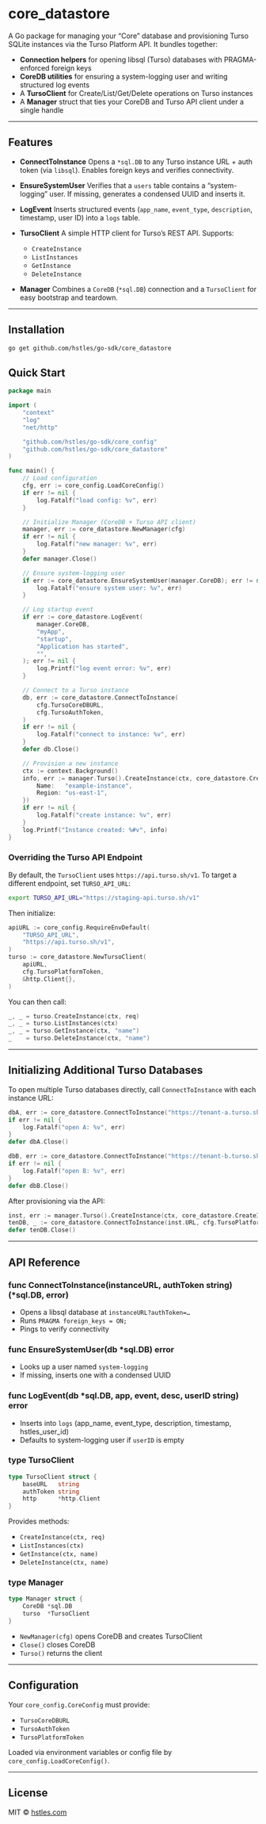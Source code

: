 # core\_datastore

A Go package for managing your “Core” database and provisioning Turso SQLite instances via the Turso Platform API. It bundles together:

* **Connection helpers** for opening libsql (Turso) databases with PRAGMA-enforced foreign keys
* **CoreDB utilities** for ensuring a system-logging user and writing structured log events
* A **TursoClient** for Create/List/Get/Delete operations on Turso instances
* A **Manager** struct that ties your CoreDB and Turso API client under a single handle

---

## Features

* **ConnectToInstance**
  Opens a `*sql.DB` to any Turso instance URL + auth token (via `libsql`). Enables foreign keys and verifies connectivity.

* **EnsureSystemUser**
  Verifies that a `users` table contains a “system-logging” user. If missing, generates a condensed UUID and inserts it.

* **LogEvent**
  Inserts structured events (`app_name`, `event_type`, `description`, timestamp, user ID) into a `logs` table.

* **TursoClient**
  A simple HTTP client for Turso’s REST API. Supports:

  * `CreateInstance`
  * `ListInstances`
  * `GetInstance`
  * `DeleteInstance`

* **Manager**
  Combines a `CoreDB` (`*sql.DB`) connection and a `TursoClient` for easy bootstrap and teardown.

---

## Installation

```bash
go get github.com/hstles/go-sdk/core_datastore
```

## Quick Start

```go
package main

import (
    "context"
    "log"
    "net/http"

    "github.com/hstles/go-sdk/core_config"
    "github.com/hstles/go-sdk/core_datastore"
)

func main() {
    // Load configuration
    cfg, err := core_config.LoadCoreConfig()
    if err != nil {
        log.Fatalf("load config: %v", err)
    }

    // Initialize Manager (CoreDB + Turso API client)
    manager, err := core_datastore.NewManager(cfg)
    if err != nil {
        log.Fatalf("new manager: %v", err)
    }
    defer manager.Close()

    // Ensure system-logging user
    if err := core_datastore.EnsureSystemUser(manager.CoreDB); err != nil {
        log.Fatalf("ensure system user: %v", err)
    }

    // Log startup event
    if err := core_datastore.LogEvent(
        manager.CoreDB,
        "myApp",
        "startup",
        "Application has started",
        "",
    ); err != nil {
        log.Printf("log event error: %v", err)
    }

    // Connect to a Turso instance
    db, err := core_datastore.ConnectToInstance(
        cfg.TursoCoreDBURL,
        cfg.TursoAuthToken,
    )
    if err != nil {
        log.Fatalf("connect to instance: %v", err)
    }
    defer db.Close()

    // Provision a new instance
    ctx := context.Background()
    info, err := manager.Turso().CreateInstance(ctx, core_datastore.CreateInstanceRequest{
        Name:   "example-instance",
        Region: "us-east-1",
    })
    if err != nil {
        log.Fatalf("create instance: %v", err)
    }
    log.Printf("Instance created: %#v", info)
}
```

### Overriding the Turso API Endpoint

By default, the `TursoClient` uses `https://api.turso.sh/v1`. To target a different endpoint, set `TURSO_API_URL`:

```bash
export TURSO_API_URL="https://staging-api.turso.sh/v1"
```

Then initialize:

```go
apiURL := core_config.RequireEnvDefault(
    "TURSO_API_URL",
    "https://api.turso.sh/v1",
)
turso := core_datastore.NewTursoClient(
    apiURL,
    cfg.TursoPlatformToken,
    &http.Client{},
)
```

You can then call:

```go
_, _ = turso.CreateInstance(ctx, req)
_, _ = turso.ListInstances(ctx)
_, _ = turso.GetInstance(ctx, "name")
_    = turso.DeleteInstance(ctx, "name")
```

---

## Initializing Additional Turso Databases

To open multiple Turso databases directly, call `ConnectToInstance` with each instance URL:

```go
dbA, err := core_datastore.ConnectToInstance("https://tenant-a.turso.sh/db.sqlite", "tokenA")
if err != nil {
    log.Fatalf("open A: %v", err)
}
defer dbA.Close()

dbB, err := core_datastore.ConnectToInstance("https://tenant-b.turso.sh/db.sqlite", "tokenB")
if err != nil {
    log.Fatalf("open B: %v", err)
}
defer dbB.Close()
```

After provisioning via the API:

```go
inst, err := manager.Turso().CreateInstance(ctx, core_datastore.CreateInstanceRequest{Name: "tenant-c", Region: "us-east-2"})
tenDB, _ := core_datastore.ConnectToInstance(inst.URL, cfg.TursoPlatformToken)
defer tenDB.Close()
```

---

## API Reference

### func ConnectToInstance(instanceURL, authToken string) (\*sql.DB, error)

* Opens a libsql database at `instanceURL?authToken=…`
* Runs `PRAGMA foreign_keys = ON;`
* Pings to verify connectivity

### func EnsureSystemUser(db \*sql.DB) error

* Looks up a user named `system-logging`
* If missing, inserts one with a condensed UUID

### func LogEvent(db \*sql.DB, app, event, desc, userID string) error

* Inserts into `logs` (app\_name, event\_type, description, timestamp, hstles\_user\_id)
* Defaults to system-logging user if `userID` is empty

### type TursoClient

```go
type TursoClient struct {
    baseURL   string
    authToken string
    http      *http.Client
}
```

Provides methods:

* `CreateInstance(ctx, req)`
* `ListInstances(ctx)`
* `GetInstance(ctx, name)`
* `DeleteInstance(ctx, name)`

### type Manager

```go
type Manager struct {
    CoreDB *sql.DB
    turso  *TursoClient
}
```

* `NewManager(cfg)` opens CoreDB and creates TursoClient
* `Close()` closes CoreDB
* `Turso()` returns the client

---

## Configuration

Your `core_config.CoreConfig` must provide:

* `TursoCoreDBURL`
* `TursoAuthToken`
* `TursoPlatformToken`

Loaded via environment variables or config file by `core_config.LoadCoreConfig()`.

---

## License

MIT © [hstles.com](https://hstles.com)
